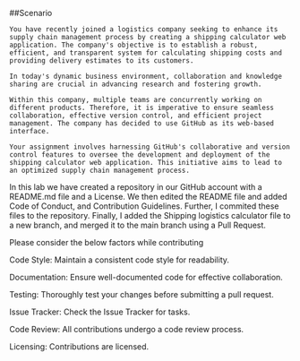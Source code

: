 ##Scenario
```
You have recently joined a logistics company seeking to enhance its supply chain management process by creating a shipping calculator web application. The company's objective is to establish a robust, efficient, and transparent system for calculating shipping costs and providing delivery estimates to its customers.

In today's dynamic business environment, collaboration and knowledge sharing are crucial in advancing research and fostering growth.

Within this company, multiple teams are concurrently working on different products. Therefore, it is imperative to ensure seamless collaboration, effective version control, and efficient project management. The company has decided to use GitHub as its web-based interface.

Your assignment involves harnessing GitHub's collaborative and version control features to oversee the development and deployment of the shipping calculator web application. This initiative aims to lead to an optimized supply chain management process.
```
In this lab we have created a repository in our GitHub account with a README.md file and a License. We then edited the README file and added Code of Conduct, and Contribution Guidelines. Further, I commited these files to the repository. Finally, I added the Shipping logistics calculator file to a new branch, and merged it to the main branch using a Pull Request.

Please consider the below factors while contributing

Code Style:
Maintain a consistent code style for readability.

Documentation:
Ensure well-documented code for effective collaboration.

Testing:
Thoroughly test your changes before submitting a pull request.

Issue Tracker:
Check the Issue Tracker for tasks.

Code Review:
All contributions undergo a code review process.

Licensing:
Contributions are licensed.
